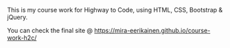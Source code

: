 This is my course work for Highway to Code, using HTML, CSS, Bootstrap & jQuery.

You can check the final site @ https://mira-eerikainen.github.io/course-work-h2c/
